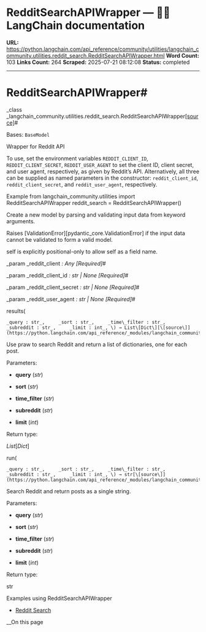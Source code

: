 # RedditSearchAPIWrapper — 🦜🔗 LangChain  documentation

**URL:** https://python.langchain.com/api_reference/community/utilities/langchain_community.utilities.reddit_search.RedditSearchAPIWrapper.html
**Word Count:** 103
**Links Count:** 264
**Scraped:** 2025-07-21 08:12:08
**Status:** completed

---

# RedditSearchAPIWrapper\#

_class _langchain\_community.utilities.reddit\_search.RedditSearchAPIWrapper[\[source\]](https://python.langchain.com/api_reference/_modules/langchain_community/utilities/reddit_search.html#RedditSearchAPIWrapper)\#     

Bases: `BaseModel`

Wrapper for Reddit API

To use, set the environment variables `REDDIT_CLIENT_ID`, `REDDIT_CLIENT_SECRET`, `REDDIT_USER_AGENT` to set the client ID, client secret, and user agent, respectively, as given by Reddit’s API. Alternatively, all three can be supplied as named parameters in the constructor: `reddit_client_id`, `reddit_client_secret`, and `reddit_user_agent`, respectively.

Example               from langchain_community.utilities import RedditSearchAPIWrapper     reddit_search = RedditSearchAPIWrapper()     

Create a new model by parsing and validating input data from keyword arguments.

Raises \[ValidationError\]\[pydantic\_core.ValidationError\] if the input data cannot be validated to form a valid model.

self is explicitly positional-only to allow self as a field name.

_param _reddit\_client _: Any_ _\[Required\]_\#     

_param _reddit\_client\_id _: str | None_ _\[Required\]_\#     

_param _reddit\_client\_secret _: str | None_ _\[Required\]_\#     

_param _reddit\_user\_agent _: str | None_ _\[Required\]_\#     

results\(

    _query : str_,     _sort : str_,     _time\_filter : str_,     _subreddit : str_,     _limit : int_, \) → List\[Dict\][\[source\]](https://python.langchain.com/api_reference/_modules/langchain_community/utilities/reddit_search.html#RedditSearchAPIWrapper.results)\#     

Use praw to search Reddit and return a list of dictionaries, one for each post.

Parameters:     

  * **query** \(_str_\)

  * **sort** \(_str_\)

  * **time\_filter** \(_str_\)

  * **subreddit** \(_str_\)

  * **limit** \(_int_\)

Return type:     

_List_\[_Dict_\]

run\(

    _query : str_,     _sort : str_,     _time\_filter : str_,     _subreddit : str_,     _limit : int_, \) → str[\[source\]](https://python.langchain.com/api_reference/_modules/langchain_community/utilities/reddit_search.html#RedditSearchAPIWrapper.run)\#     

Search Reddit and return posts as a single string.

Parameters:     

  * **query** \(_str_\)

  * **sort** \(_str_\)

  * **time\_filter** \(_str_\)

  * **subreddit** \(_str_\)

  * **limit** \(_int_\)

Return type:     

str

Examples using RedditSearchAPIWrapper

  * [Reddit Search ](https://python.langchain.com/docs/integrations/tools/reddit_search/)

__On this page
